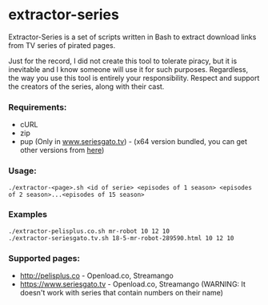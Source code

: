 # extractor-series

Extractor-Series is a set of scripts written in Bash to extract download links from TV series of pirated pages.

Just for the record, I did not create this tool to tolerate piracy, but it is inevitable and I know someone will use it for such purposes.
Regardless, the way you use this tool is entirely your responsibility.
Respect and support the creators of the series, along with their cast.

### Requirements:
* cURL
* zip
* pup (Only in www.seriesgato.tv) - (x64 version bundled, you can get other versions from [here](https://github.com/ericchiang/pup/releases))


### Usage:
```
./extractor-<page>.sh <id of serie> <episodes of 1 season> <episodes of 2 season>...<episodes of 15 season>
```

### Examples
```
./extractor-pelisplus.co.sh mr-robot 10 12 10
./extractor-seriesgato.tv.sh 18-5-mr-robot-289590.html 10 12 10
```

### Supported pages:
* http://pelisplus.co - Openload.co, Streamango
* https://www.seriesgato.tv - Openload.co, Streamango (WARNING: It doesn't work with series that contain numbers on their name)
